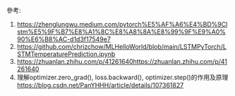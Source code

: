 參考:
1. https://zhenglungwu.medium.com/pytorch%E5%AF%A6%E4%BD%9Clstm%E5%9F%B7%E8%A1%8C%E8%A8%8A%E8%99%9F%E9%A0%90%E6%B8%AC-d1d3f17549e7
2. https://github.com/chrizchow/MLHelloWorld/blob/main/LSTMPyTorch/LSTMTemperaturePrediction.ipynb
3. https://zhuanlan.zhihu.com/p/41261640https://zhuanlan.zhihu.com/p/41261640
4. 理解optimizer.zero_grad(), loss.backward(), optimizer.step()的作用及原理
   https://blog.csdn.net/PanYHHH/article/details/107361827